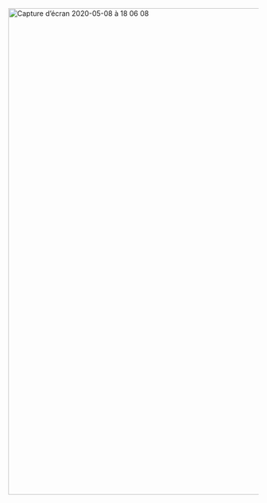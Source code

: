 <img width="978" alt="Capture d’écran 2020-05-08 à 18 06 08" src="https://user-images.githubusercontent.com/26811493/81425136-4b50f300-9157-11ea-8bef-49f175ba8444.png">
